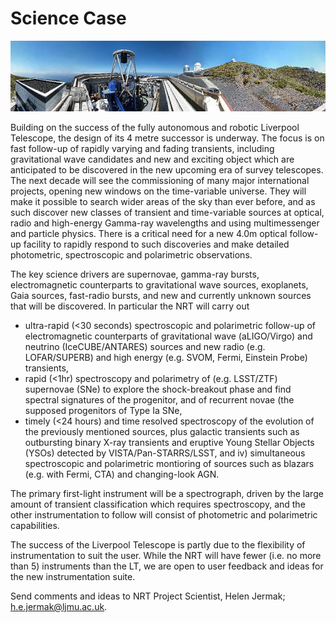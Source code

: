 # Science Case

![text about an image](15640727497_d9263ee46c_o.jpg)

Building on the success of the fully autonomous and robotic Liverpool Telescope, the design of its 4 metre successor is underway. The focus is on fast follow-up of rapidly varying and fading transients, including gravitational wave candidates and new and exciting object which are anticipated to be discovered in the new upcoming era of survey telescopes. The next decade will see the commissioning of many major international projects, opening new windows on the time-variable universe. They will make it possible to search wider areas of the sky than ever before, and as such discover new classes of transient and time-variable sources at optical, radio and high-energy Gamma-ray wavelengths and using multimessenger and particle physics. There is a critical need for a new 4.0m optical follow-up facility to rapidly respond to such discoveries and make detailed photometric, spectroscopic and polarimetric observations.

The key science drivers are supernovae, gamma-ray bursts, electromagnetic counterparts to gravitational wave sources, exoplanets, Gaia sources, fast-radio bursts, and new and currently unknown sources that will be discovered. In particular the NRT will carry out 
* ultra-rapid (<30 seconds) spectroscopic and polarimetric follow-up of electromagnetic counterparts of gravitational wave (aLIGO/Virgo) and neutrino (IceCUBE/ANTARES) sources and new radio (e.g. LOFAR/SUPERB) and high energy (e.g. SVOM, Fermi, Einstein Probe) transients, 
* rapid (<1hr) spectroscopy and polarimetry of (e.g. LSST/ZTF) supernovae (SNe) to explore the shock-breakout phase and find spectral signatures of the progenitor, and of recurrent novae (the supposed progenitors of Type Ia SNe, 
* timely (<24 hours) and time resolved spectroscopy of the evolution of the previously mentioned sources, plus galactic transients such as outbursting binary X-ray transients and eruptive Young Stellar Objects (YSOs) detected by VISTA/Pan-STARRS/LSST, and iv) simultaneous spectroscopic and polarimetric montioring of sources such as blazars (e.g. with Fermi, CTA) and changing-look AGN.

The primary first-light instrument will be a spectrograph, driven by the large amount of transient classification which requires spectroscopy, and the other instrumentation to follow will consist of photometric and polarimetric capabilities. 

The success of the Liverpool Telescope is partly due to the flexibility of instrumentation to suit the user. While the NRT will have fewer (i.e. no more than 5) instruments than the LT, we are open to user feedback and ideas for the new instrumentation suite.

Send comments and ideas to NRT Project Scientist, Helen Jermak; <h.e.jermak@ljmu.ac.uk>.

